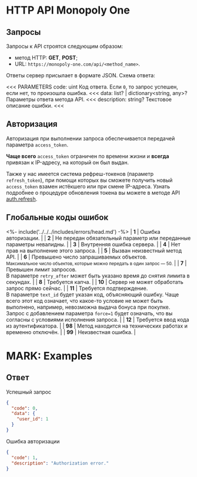 
# HTTP API Monopoly One

## Запросы

Запросы к API строятся следующим образом:

- метод HTTP: **GET**, **POST**;
- URL: `https://monopoly-one.com/api/<method_name>`.

Ответы сервер присылает в формате JSON. Схема ответа:

<<< PARAMETERS
code: uint
Код ответа. Если `0`, то запрос успешен, если нет, то произошла ошибка.
<<<
data: list<any>? | dictionary<string, any>?
Параметры ответа метода API.
<<<
description: string?
Текстовое описание ошибки.
<<<

## Авторизация

Авторизация при выполнении запроса обеспечивается передачей параметра `access_token`.

**Чаще всего** `access_token` ограничен по времени жизни и **всегда** привязан к IP-адресу, на который он был выдан.

Также у нас имеется система рефреш-токенов (параметр `refresh_token`), при помощи которых вы сможете получить новый `access_token` взамен истёкшего или при смене IP-адреса. Узнать подробнее о процедуре обновления токена вы можете в методе API [auth.refresh](/api/http/auth.refresh).

## Глобальные коды ошибок

<%- include('../../../includes/errors/head.md') -%>
| **1** | Ошибка авторизации. |
| **2** | Не передан обязательный параметр или переданные параметры невалидны. |
| **3** | Внутренняя ошибка сервера. |
| **4** | Нет прав на выполнение этого запроса. |
| **5** | Вызван неизвестный метод API. |
| **6** | Превышено число запрашиваемых объектов. <br> <small>Максимальное число объектов, которые можно передать в один запрос — 50.</small> |
| **7** | Превышен лимит запросов. <br> В параметре `retry_after` может быть указано время до снятия лимита в секундах. |
| **8** | Требуется капча. |
| **10** | Сервер не может обработать запрос прямо сейчас. |
| **11** | Требуется подтверждение. <br> В параметре `text_id` будет указан код, объясняющий ошибку. Чаще всего этот код означает, что какое-то условие не может быть выполнено, например, невозможна выдача бонуса при покупке. <br> Запрос с добавлением параметра `force=1` будет означать, что вы согласны с условиями исполнения запроса. |
| **12** | Требуется ввод кода из аутентификатора. |
| **98** | Метод находится на технических работах и временно отключён. |
| **99** | Неизвестная ошибка. |

# MARK: Examples

## Ответ

Успешный запрос

```json
{
  "code": 0,
  "data": {
	"user_id": 1
  }
}
```

Ошибка авторизации

```json
{
  "code": 1,
  "description": "Authorization error."
}
```
